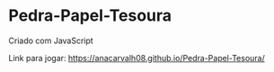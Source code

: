 # Pedra-Papel-Tesoura
Criado com JavaScript

Link para jogar: https://anacarvalh08.github.io/Pedra-Papel-Tesoura/ 

